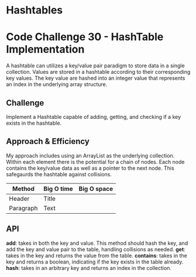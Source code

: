 # Hashtables

# Code Challenge 30 - HashTable Implementation
<!-- Short summary or background information -->
A hashtable can utilizes a key/value pair paradigm to store data in a single collection.  Values are stored in a hashtable according to their corresponding key values.  The key value are hashed into an integer value that represents an index in the underlying array structure.

## Challenge
<!-- Description of the challenge -->
Implement a Hashtable capable of adding, getting, and checking if a key exists in the hashtable.

## Approach & Efficiency
<!-- What approach did you take? Why? What is the Big O space/time for this approach? -->
My approach includes using an ArrayList as the underlying collection.  Within each element there is the potential for a chain of nodes.  Each node contains the key/value data as well as a pointer to the next node.  This safegaurds the hashtable against collisions.

| Method | Big O time | Big O space
| ----------- | ----------- | ----------- |
| Header | Title |
| Paragraph | Text |

## API
<!-- Description of each method publicly available in each of your hashtable -->
**add**:      takes in both the key and value. This method should hash the key, and add the key and value pair to the table, handling collisions as needed.
**get**:      takes in the key and returns the value from the table.
**contains**: takes in the key and returns a boolean, indicating if the key exists in the table already.
**hash**:     takes in an arbitrary key and returns an index in the collection.
